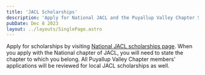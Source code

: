 ```yaml
---
title: 'JACL Scholarships'
description: 'Apply for National JACL and the Puyallup Valley Chapter Scholarships at the same time!'
pubDate: Dec 8 2023
layout: ../layouts/SinglePage.astro
---
```


Apply for scholarships by visiting [National JACL scholarships page](https://jacl.org/scholarships). When you apply with the National chapter of JACL, you will need to state the chapter to which you belong. All Puyallup Valley Chapter members' applications will be reviewed for local JACL scholarships as well.